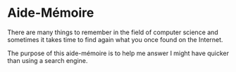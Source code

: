 # Aide-Mémoire

There are many things to remember in the field of computer science and sometimes it takes time to find again what you once found on the Internet.

The purpose of this aide-mémoire is to help me answer I might have quicker than using a search engine.